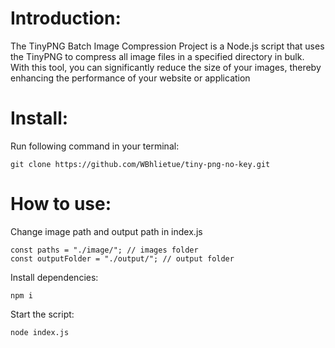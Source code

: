 # Introduction:

The TinyPNG Batch Image Compression Project is a Node.js script that uses the TinyPNG to compress all image files in a specified directory in bulk. With this tool, you can significantly reduce the size of your images, thereby enhancing the performance of your website or application

# Install:

Run following command in your terminal:

    git clone https://github.com/WBhlietue/tiny-png-no-key.git

# How to use:

Change image path and output path in index.js

    const paths = "./image/"; // images folder
    const outputFolder = "./output/"; // output folder

Install dependencies:

    npm i


Start the script:

    node index.js
